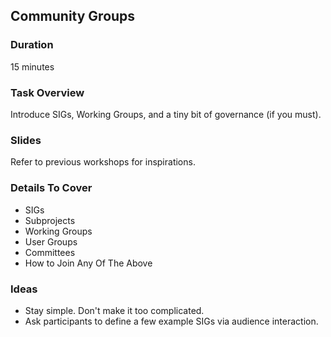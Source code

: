 ## Community Groups

### Duration

15 minutes

### Task Overview

Introduce SIGs, Working Groups, and a tiny bit of governance (if you must).

### Slides

Refer to previous workshops for inspirations.

### Details To Cover 

- SIGs
- Subprojects
- Working Groups
- User Groups
- Committees
- How to Join Any Of The Above

### Ideas

- Stay simple. Don't make it too complicated.
- Ask participants to define a few example SIGs via audience interaction.